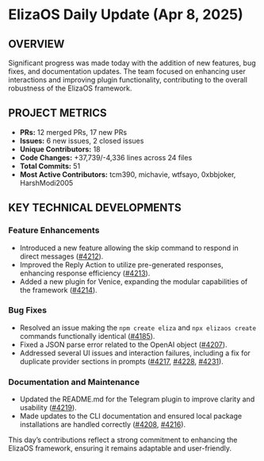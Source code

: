 # ElizaOS Daily Update (Apr 8, 2025)

## OVERVIEW 
Significant progress was made today with the addition of new features, bug fixes, and documentation updates. The team focused on enhancing user interactions and improving plugin functionality, contributing to the overall robustness of the ElizaOS framework.

## PROJECT METRICS
- **PRs:** 12 merged PRs, 17 new PRs
- **Issues:** 6 new issues, 2 closed issues
- **Unique Contributors:** 18
- **Code Changes:** +37,739/-4,336 lines across 24 files
- **Total Commits:** 51
- **Most Active Contributors:** tcm390, michavie, wtfsayo, 0xbbjoker, HarshModi2005

## KEY TECHNICAL DEVELOPMENTS

### Feature Enhancements
- Introduced a new feature allowing the skip command to respond in direct messages ([#4212](https://github.com/elizaos/eliza/pull/4212)).
- Improved the Reply Action to utilize pre-generated responses, enhancing response efficiency ([#4213](https://github.com/elizaos/eliza/pull/4213)).
- Added a new plugin for Venice, expanding the modular capabilities of the framework ([#4214](https://github.com/elizaos/eliza/pull/4214)).

### Bug Fixes
- Resolved an issue making the `npm create eliza` and `npx elizaos create` commands functionally identical ([#4185](https://github.com/elizaos/eliza/pull/4185)).
- Fixed a JSON parse error related to the OpenAI object ([#4207](https://github.com/elizaos/eliza/pull/4207)).
- Addressed several UI issues and interaction failures, including a fix for duplicate provider sections in prompts ([#4217](https://github.com/elizaos/eliza/pull/4217), [#4228](https://github.com/elizaos/eliza/pull/4228), [#4231](https://github.com/elizaos/eliza/pull/4231)).

### Documentation and Maintenance
- Updated the README.md for the Telegram plugin to improve clarity and usability ([#4219](https://github.com/elizaos/eliza/pull/4219)).
- Made updates to the CLI documentation and ensured local package installations are handled correctly ([#4208](https://github.com/elizaos/eliza/pull/4208), [#4216](https://github.com/elizaos/eliza/pull/4216)). 

This day’s contributions reflect a strong commitment to enhancing the ElizaOS framework, ensuring it remains adaptable and user-friendly.